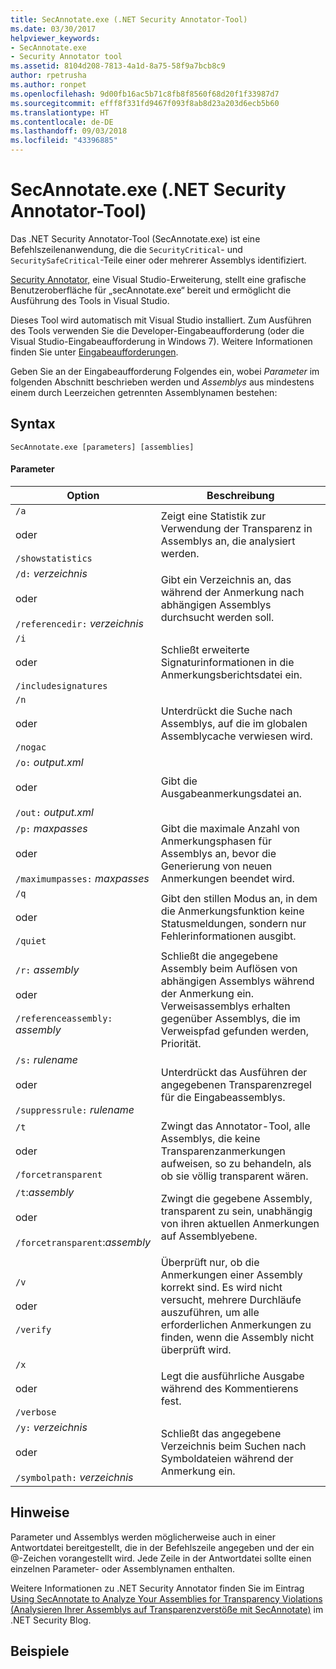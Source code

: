 ```yaml
---
title: SecAnnotate.exe (.NET Security Annotator-Tool)
ms.date: 03/30/2017
helpviewer_keywords:
- SecAnnotate.exe
- Security Annotator tool
ms.assetid: 8104d208-7813-4a1d-8a75-58f9a7bcb8c9
author: rpetrusha
ms.author: ronpet
ms.openlocfilehash: 9d00fb16ac5b71c8fb8f8560f68d20f1f33987d7
ms.sourcegitcommit: efff8f331fd9467f093f8ab8d23a203d6ecb5b60
ms.translationtype: HT
ms.contentlocale: de-DE
ms.lasthandoff: 09/03/2018
ms.locfileid: "43396885"
---
```

# <a name="secannotateexe-net-security-annotator-tool"></a>SecAnnotate.exe (.NET Security Annotator-Tool)
Das .NET Security Annotator-Tool (SecAnnotate.exe) ist eine Befehlszeilenanwendung, die die `SecurityCritical`- und `SecuritySafeCritical`-Teile einer oder mehrerer Assemblys identifiziert.  
  
 [Security Annotator,](https://go.microsoft.com/fwlink/?LinkId=198007) eine Visual Studio-Erweiterung, stellt eine grafische Benutzeroberfläche für „secAnnotate.exe“ bereit und ermöglicht die Ausführung des Tools in Visual Studio.  
  
 Dieses Tool wird automatisch mit Visual Studio installiert. Zum Ausführen des Tools verwenden Sie die Developer-Eingabeaufforderung (oder die Visual Studio-Eingabeaufforderung in Windows 7). Weitere Informationen finden Sie unter [Eingabeaufforderungen](../../../docs/framework/tools/developer-command-prompt-for-vs.md).  
  
 Geben Sie an der Eingabeaufforderung Folgendes ein, wobei *Parameter* im folgenden Abschnitt beschrieben werden und *Assemblys* aus mindestens einem durch Leerzeichen getrennten Assemblynamen bestehen:  
  
## <a name="syntax"></a>Syntax  
  
```  
SecAnnotate.exe [parameters] [assemblies]  
```  
  
#### <a name="parameters"></a>Parameter  
  
|Option|Beschreibung |  
|------------|-----------------|  
|`/a`<br /><br /> oder<br /><br /> `/showstatistics`|Zeigt eine Statistik zur Verwendung der Transparenz in Assemblys an, die analysiert werden.|  
|`/d:` *verzeichnis*<br /><br /> oder<br /><br /> `/referencedir:` *verzeichnis*|Gibt ein Verzeichnis an, das während der Anmerkung nach abhängigen Assemblys durchsucht werden soll.|  
|`/i`<br /><br /> oder<br /><br /> `/includesignatures`|Schließt erweiterte Signaturinformationen in die Anmerkungsberichtsdatei ein.|  
|`/n`<br /><br /> oder<br /><br /> `/nogac`|Unterdrückt die Suche nach Assemblys, auf die im globalen Assemblycache verwiesen wird.|  
|`/o:` *output.xml*<br /><br /> oder<br /><br /> `/out:` *output.xml*|Gibt die Ausgabeanmerkungsdatei an.|  
|`/p:` *maxpasses*<br /><br /> oder<br /><br /> `/maximumpasses:` *maxpasses*|Gibt die maximale Anzahl von Anmerkungsphasen für Assemblys an, bevor die Generierung von neuen Anmerkungen beendet wird.|  
|`/q`<br /><br /> oder<br /><br /> `/quiet`|Gibt den stillen Modus an, in dem die Anmerkungsfunktion keine Statusmeldungen, sondern nur Fehlerinformationen ausgibt.|  
|`/r:` *assembly*<br /><br /> oder<br /><br /> `/referenceassembly:` *assembly*|Schließt die angegebene Assembly beim Auflösen von abhängigen Assemblys während der Anmerkung ein. Verweisassemblys erhalten gegenüber Assemblys, die im Verweispfad gefunden werden, Priorität.|  
|`/s:` *rulename*<br /><br /> oder<br /><br /> `/suppressrule:` *rulename*|Unterdrückt das Ausführen der angegebenen Transparenzregel für die Eingabeassemblys.|  
|`/t`<br /><br /> oder<br /><br /> `/forcetransparent`|Zwingt das Annotator-Tool, alle Assemblys, die keine Transparenzanmerkungen aufweisen, so zu behandeln, als ob sie völlig transparent wären.|  
|`/t`:*assembly*<br /><br /> oder<br /><br /> `/forcetransparent`:*assembly*|Zwingt die gegebene Assembly, transparent zu sein, unabhängig von ihren aktuellen Anmerkungen auf Assemblyebene.|  
|||  
|`/v`<br /><br /> oder<br /><br /> `/verify`|Überprüft nur, ob die Anmerkungen einer Assembly korrekt sind. Es wird nicht versucht, mehrere Durchläufe auszuführen, um alle erforderlichen Anmerkungen zu finden, wenn die Assembly nicht überprüft wird.|  
|`/x`<br /><br /> oder<br /><br /> `/verbose`|Legt die ausführliche Ausgabe während des Kommentierens fest.|  
|`/y:` *verzeichnis*<br /><br /> oder<br /><br /> `/symbolpath:` *verzeichnis*|Schließt das angegebene Verzeichnis beim Suchen nach Symboldateien während der Anmerkung ein.|  
  
## <a name="remarks"></a>Hinweise  
 Parameter und Assemblys werden möglicherweise auch in einer Antwortdatei bereitgestellt, die in der Befehlszeile angegeben und der ein @-Zeichen vorangestellt wird. Jede Zeile in der Antwortdatei sollte einen einzelnen Parameter- oder Assemblynamen enthalten.  
  
 Weitere Informationen zu .NET Security Annotator finden Sie im Eintrag [Using SecAnnotate to Analyze Your Assemblies for Transparency Violations (Analysieren Ihrer Assemblys auf Transparenzverstöße mit SecAnnotate)](https://go.microsoft.com/fwlink/?LinkId=187648) im .NET Security Blog.  
  
## <a name="examples"></a>Beispiele
